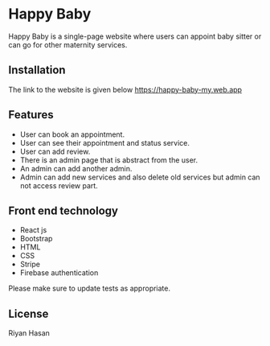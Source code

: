 # Happy Baby

Happy Baby is a single-page website where users can appoint baby sitter or can go for other maternity services.


## Installation

The link to the website is given below
https://happy-baby-my.web.app

## Features

* User can book an appointment.
* User can see their appointment and status service.
* User can add review.
* There is an admin page that is abstract from the user.
* An admin can add another admin.
* Admin can add new services and also delete old services but admin can 
   not access review part.



## Front end technology

  * React js
  * Bootstrap
  * HTML
  * CSS
  * Stripe
  * Firebase authentication


Please make sure to update tests as appropriate.

## License
Riyan Hasan
